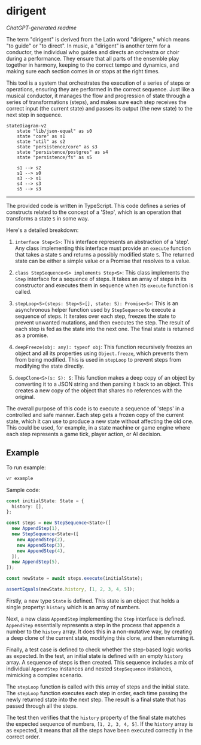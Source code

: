 # dirigent

_ChatGPT-generated readme_

The term "dirigent" is derived from the Latin word "dirigere," which means "to
guide" or "to direct". In music, a "dirigent" is another term for a conductor,
the individual who guides and directs an orchestra or choir during a
performance. They ensure that all parts of the ensemble play together in
harmony, keeping to the correct tempo and dynamics, and making sure each section
comes in or stops at the right times.

This tool is a system that orchestrates the execution of a series of steps or
operations, ensuring they are performed in the correct sequence. Just like a
musical conductor, it manages the flow and progression of state through a series
of transformations (steps), and makes sure each step receives the correct input
(the current state) and passes its output (the new state) to the next step in
sequence.

```mermaid
stateDiagram-v2
    state "lib/json-equal" as s0
    state "core" as s1
    state "util" as s2
    state "persistence/core" as s3
    state "persistence/postgres" as s4
    state "persistence/fs" as s5

    s1 --> s2
    s1 --> s0
    s3 --> s1
    s4 --> s3
    s5 --> s3
```

---

The provided code is written in TypeScript. This code defines a series of
constructs related to the concept of a 'Step', which is an operation that
transforms a state `S` in some way.

Here's a detailed breakdown:

1. `interface Step<S>`: This interface represents an abstraction of a 'step'.
   Any class implementing this interface must provide an `execute` function that
   takes a state `S` and returns a possibly modified state `S`. The returned
   state can be either a simple value or a Promise that resolves to a value.

2. `class StepSequence<S> implements Step<S>`: This class implements the `Step`
   interface for a sequence of steps. It takes an array of steps in its
   constructor and executes them in sequence when its `execute` function is
   called.

3. `stepLoop<S>(steps: Step<S>[], state: S): Promise<S>`: This is an
   asynchronous helper function used by `StepSequence` to execute a sequence of
   steps. It iterates over each step, freezes the state to prevent unwanted
   mutations, and then executes the step. The result of each step is fed as the
   state into the next one. The final state is returned as a promise.

4. `deepFreeze(obj: any): typeof obj`: This function recursively freezes an
   object and all its properties using `Object.freeze`, which prevents them from
   being modified. This is used in `stepLoop` to prevent steps from modifying
   the state directly.

5. `deepClone<S>(s: S): S`: This function makes a deep copy of an object by
   converting it to a JSON string and then parsing it back to an object. This
   creates a new copy of the object that shares no references with the original.

The overall purpose of this code is to execute a sequence of 'steps' in a
controlled and safe manner. Each step gets a frozen copy of the current state,
which it can use to produce a new state without affecting the old one. This
could be used, for example, in a state machine or game engine where each step
represents a game tick, player action, or AI decision.

## Example

To run example:

```sh
vr example
```

Sample code:

```ts
const initialState: State = {
  history: [],
};

const steps = new StepSequence<State>([
  new AppendStep(1),
  new StepSequence<State>([
    new AppendStep(2),
    new AppendStep(3),
    new AppendStep(4),
  ]),
  new AppendStep(5),
]);

const newState = await steps.execute(initialState);

assertEquals(newState.history, [1, 2, 3, 4, 5]);
```

Firstly, a new type `State` is defined. This state is an object that holds a
single property: `history` which is an array of numbers.

Next, a new class `AppendStep` implementing the `Step` interface is defined.
`AppendStep` essentially represents a step in the process that appends a number
to the `history` array. It does this in a non-mutative way, by creating a deep
clone of the current state, modifying this clone, and then returning it.

Finally, a test case is defined to check whether the step-based logic works as
expected. In the test, an initial state is defined with an empty `history`
array. A sequence of steps is then created. This sequence includes a mix of
individual `AppendStep` instances and nested `StepSequence` instances, mimicking
a complex scenario.

The `stepLoop` function is called with this array of steps and the initial
state. The `stepLoop` function executes each step in order, each time passing
the newly returned state into the next step. The result is a final state that
has passed through all the steps.

The test then verifies that the `history` property of the final state matches
the expected sequence of numbers, `[1, 2, 3, 4, 5]`. If the `history` array is
as expected, it means that all the steps have been executed correctly in the
correct order.

